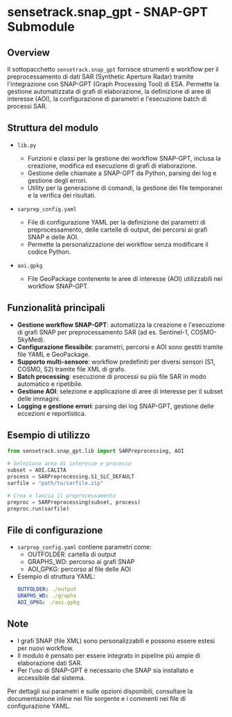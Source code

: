 # sensetrack.snap_gpt - SNAP-GPT Submodule

## Overview
Il sottopacchetto `sensetrack.snap_gpt` fornisce strumenti e workflow per il preprocessamento di dati SAR (Synthetic Aperture Radar) tramite l'integrazione con SNAP-GPT (Graph Processing Tool) di ESA. Permette la gestione automatizzata di grafi di elaborazione, la definizione di aree di interesse (AOI), la configurazione di parametri e l'esecuzione batch di processi SAR.

## Struttura del modulo
- `lib.py`
  - Funzioni e classi per la gestione dei workflow SNAP-GPT, inclusa la creazione, modifica ed esecuzione di grafi di elaborazione.
  - Gestione delle chiamate a SNAP-GPT da Python, parsing dei log e gestione degli errori.
  - Utility per la generazione di comandi, la gestione dei file temporanei e la verifica dei risultati.

- `sarprep_config.yaml`
  - File di configurazione YAML per la definizione dei parametri di preprocessamento, delle cartelle di output, dei percorsi ai grafi SNAP e delle AOI.
  - Permette la personalizzazione dei workflow senza modificare il codice Python.

- `aoi.gpkg`
  - File GeoPackage contenente le aree di interesse (AOI) utilizzabili nei workflow SNAP-GPT.

## Funzionalità principali
- **Gestione workflow SNAP-GPT**: automatizza la creazione e l'esecuzione di grafi SNAP per preprocessamento SAR (ad es. Sentinel-1, COSMO-SkyMed).
- **Configurazione flessibile**: parametri, percorsi e AOI sono gestiti tramite file YAML e GeoPackage.
- **Supporto multi-sensore**: workflow predefiniti per diversi sensori (S1, COSMO, S2) tramite file XML di grafo.
- **Batch processing**: esecuzione di processi su più file SAR in modo automatico e ripetibile.
- **Gestione AOI**: selezione e applicazione di aree di interesse per il subset delle immagini.
- **Logging e gestione errori**: parsing dei log SNAP-GPT, gestione delle eccezioni e reportistica.

## Esempio di utilizzo
```python
from sensetrack.snap_gpt.lib import SARPreprocessing, AOI

# Seleziona area di interesse e processo
subset = AOI.CALITA
process = SARPreprocessing.S1_SLC_DEFAULT
sarfile = "path/to/sarfile.zip"

# Crea e lancia il preprocessamento
preproc = SARPreprocessing(subset, process)
preproc.run(sarfile)
```

## File di configurazione
- `sarprep_config.yaml` contiene parametri come:
  - OUTFOLDER: cartella di output
  - GRAPHS_WD: percorso ai grafi SNAP
  - AOI_GPKG: percorso al file delle AOI
- Esempio di struttura YAML:
  ```yaml
  OUTFOLDER: ./output
  GRAPHS_WD: ./graphs
  AOI_GPKG: ./aoi.gpkg
  ```

## Note
- I grafi SNAP (file XML) sono personalizzabili e possono essere estesi per nuovi workflow.
- Il modulo è pensato per essere integrato in pipeline più ampie di elaborazione dati SAR.
- Per l'uso di SNAP-GPT è necessario che SNAP sia installato e accessibile dal sistema.

Per dettagli sui parametri e sulle opzioni disponibili, consultare la documentazione inline nei file sorgente e i commenti nei file di configurazione YAML.
